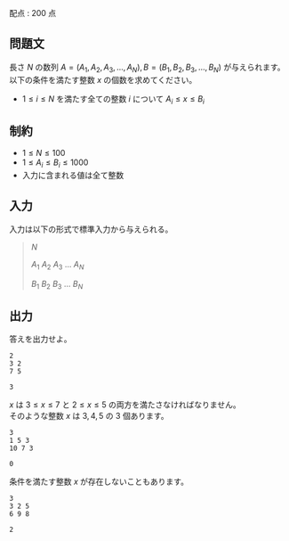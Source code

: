 配点 : $200$ 点

## 問題文

長さ $N$ の数列 $A = (A_1, A_2, A_3, \dots, A_N), B = (B_1, B_2, B_3, \dots, B_N)$ が与えられます。<br>
以下の条件を満たす整数 $x$ の個数を求めてください。  

- $1 \le i \le N$ を満たす全ての整数 $i$ について $A_i \le x \le B_i$

## 制約

- $1 \le N \le 100$
- $1 \le A_i \le B_i \le 1000$
- 入力に含まれる値は全て整数

## 入力

入力は以下の形式で標準入力から与えられる。

> $N$
> 
> $A_1$ $A_2$ $A_3$ $\dots$ $A_N$
> 
> $B_1$ $B_2$ $B_3$ $\dots$ $B_N$

## 出力

答えを出力せよ。  

```input1
2
3 2
7 5
```

```output1
3
```

$x$ は $3 \le x \le 7$ と $2 \le x \le 5$ の両方を満たさなければなりません。<br>
そのような整数 $x$ は $3, 4, 5$ の $3$ 個あります。  

```input2
3
1 5 3
10 7 3
```

```output2
0
```

条件を満たす整数 $x$ が存在しないこともあります。  

```input3
3
3 2 5
6 9 8
```

```output3
2
```